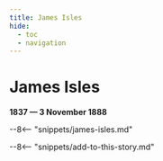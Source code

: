 ```yaml
---
title: James Isles 
hide:
  - toc
  - navigation 
---
```


# James Isles 

**1837 — 3 November 1888**

--8<-- "snippets/james-isles.md"

--8<-- "snippets/add-to-this-story.md"